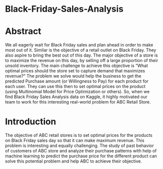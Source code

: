 # Black-Friday-Sales-Analysis
# Abstract
We all eagerly wait for Black Friday sales and plan ahead in order to make most out of it. Similar is the objective of a retail outlet on Black Friday. They also aspire to bring the best out of this day. The major objective of a store is to maximize the revenue on this day, by selling off a large proportion of their unsold inventory. The main challenge to achieve this objective is “What optimal prices should the store set to capture demand that maximizes revenue?” The problem we solve would help the business to get the predicted Purchase amount (or Willingness to Pay) for each product for each user. They can use this then to set optimal prices on the product (using Multinomial Model for Price Optimization or others). So, when we find Black Friday Sales Analysis data on Kaggle, it highly motivated our team to work for this interesting real-world problem for ABC Retail Store.
# Introduction
The objective of ABC retail stores is to set optimal prices for the products on Black Friday sales day so that it can make maximum
revenue. This problem is interesting and equally challenging. The study of past behavior of customers of ABC store and analyze their
purchase patterns with help of machine learning to predict the purchase price for the different product can solve this potential problem
and help ABC to achieve their objective.

